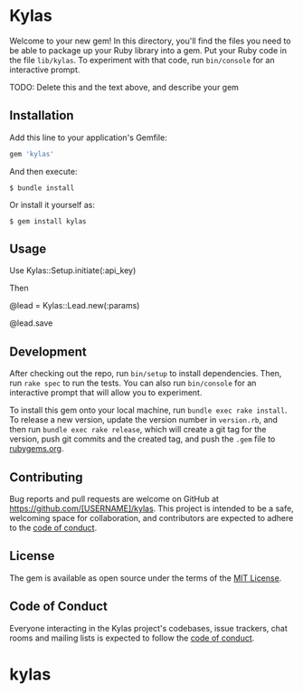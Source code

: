 # Kylas

Welcome to your new gem! In this directory, you'll find the files you need to be able to package up your Ruby library into a gem. Put your Ruby code in the file `lib/kylas`. To experiment with that code, run `bin/console` for an interactive prompt.

TODO: Delete this and the text above, and describe your gem

## Installation

Add this line to your application's Gemfile:

```ruby
gem 'kylas'
```

And then execute:

    $ bundle install

Or install it yourself as:

    $ gem install kylas

## Usage

Use Kylas::Setup.initiate(:api_key)

Then 

@lead = Kylas::Lead.new(:params)

@lead.save


## Development

After checking out the repo, run `bin/setup` to install dependencies. Then, run `rake spec` to run the tests. You can also run `bin/console` for an interactive prompt that will allow you to experiment.

To install this gem onto your local machine, run `bundle exec rake install`. To release a new version, update the version number in `version.rb`, and then run `bundle exec rake release`, which will create a git tag for the version, push git commits and the created tag, and push the `.gem` file to [rubygems.org](https://rubygems.org).

## Contributing

Bug reports and pull requests are welcome on GitHub at https://github.com/[USERNAME]/kylas. This project is intended to be a safe, welcoming space for collaboration, and contributors are expected to adhere to the [code of conduct](https://github.com/[USERNAME]/kylas/blob/master/CODE_OF_CONDUCT.md).

## License

The gem is available as open source under the terms of the [MIT License](https://opensource.org/licenses/MIT).

## Code of Conduct

Everyone interacting in the Kylas project's codebases, issue trackers, chat rooms and mailing lists is expected to follow the [code of conduct](https://github.com/[USERNAME]/kylas/blob/master/CODE_OF_CONDUCT.md).
# kylas
